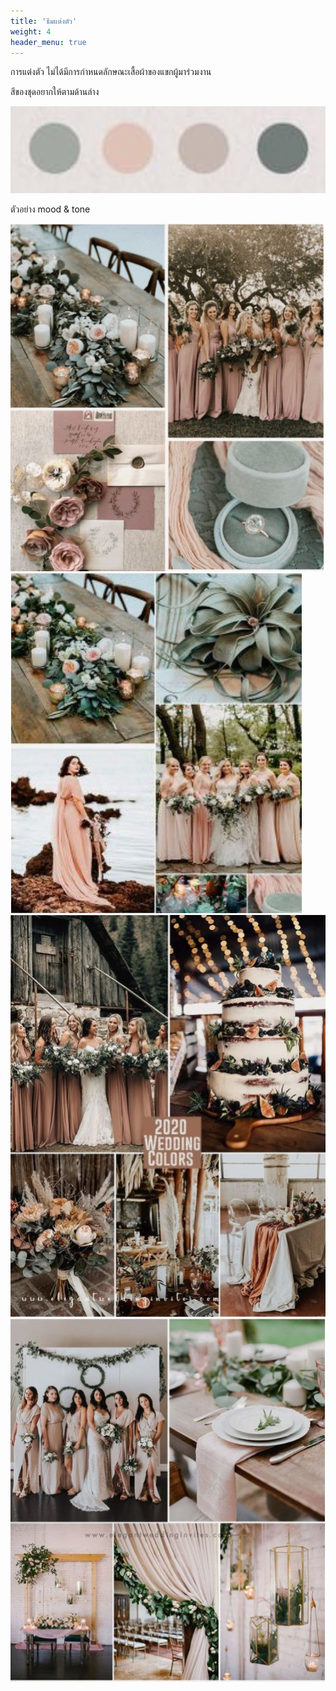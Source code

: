 ```yaml
---
title: 'ธีมแต่งตัว'
weight: 4
header_menu: true
---
```


การแต่งตัว ไม่ได้มีการกำหนดลักษณะเสื้อผ้าของแขกผู้มาร่วมงาน

สีของชุดอยากให้ตามด้านล่าง

![colors](/images/colors.png)

ตัวอย่าง mood & tone

![dress1](/images/dress1.jpeg)
![dress2](/images/dress2.jpeg)
![dress3](/images/dress3.jpeg)
![dress4](/images/dress4.jpeg)
